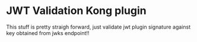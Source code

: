 JWT Validation Kong plugin
==========================

This stuff is pretty straigh forward, just validate jwt plugin signature against key obtained from jwks endpoint!!